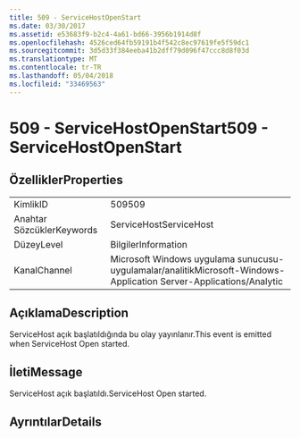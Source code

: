 ```yaml
---
title: 509 - ServiceHostOpenStart
ms.date: 03/30/2017
ms.assetid: e53683f9-b2c4-4a61-bd66-3956b1914d8f
ms.openlocfilehash: 4526ced64fb59191b4f542c8ec97619fe5f59dc1
ms.sourcegitcommit: 3d5d33f384eeba41b2dff79d096f47ccc8d8f03d
ms.translationtype: MT
ms.contentlocale: tr-TR
ms.lasthandoff: 05/04/2018
ms.locfileid: "33469563"
---
```

# <a name="509---servicehostopenstart"></a><span data-ttu-id="2490f-102">509 - ServiceHostOpenStart</span><span class="sxs-lookup"><span data-stu-id="2490f-102">509 - ServiceHostOpenStart</span></span>
## <a name="properties"></a><span data-ttu-id="2490f-103">Özellikler</span><span class="sxs-lookup"><span data-stu-id="2490f-103">Properties</span></span>  
  
|||  
|-|-|  
|<span data-ttu-id="2490f-104">Kimlik</span><span class="sxs-lookup"><span data-stu-id="2490f-104">ID</span></span>|<span data-ttu-id="2490f-105">509</span><span class="sxs-lookup"><span data-stu-id="2490f-105">509</span></span>|  
|<span data-ttu-id="2490f-106">Anahtar Sözcükler</span><span class="sxs-lookup"><span data-stu-id="2490f-106">Keywords</span></span>|<span data-ttu-id="2490f-107">ServiceHost</span><span class="sxs-lookup"><span data-stu-id="2490f-107">ServiceHost</span></span>|  
|<span data-ttu-id="2490f-108">Düzey</span><span class="sxs-lookup"><span data-stu-id="2490f-108">Level</span></span>|<span data-ttu-id="2490f-109">Bilgiler</span><span class="sxs-lookup"><span data-stu-id="2490f-109">Information</span></span>|  
|<span data-ttu-id="2490f-110">Kanal</span><span class="sxs-lookup"><span data-stu-id="2490f-110">Channel</span></span>|<span data-ttu-id="2490f-111">Microsoft Windows uygulama sunucusu-uygulamalar/analitik</span><span class="sxs-lookup"><span data-stu-id="2490f-111">Microsoft-Windows-Application Server-Applications/Analytic</span></span>|  
  
## <a name="description"></a><span data-ttu-id="2490f-112">Açıklama</span><span class="sxs-lookup"><span data-stu-id="2490f-112">Description</span></span>  
 <span data-ttu-id="2490f-113">ServiceHost açık başlatıldığında bu olay yayınlanır.</span><span class="sxs-lookup"><span data-stu-id="2490f-113">This event is emitted when ServiceHost Open started.</span></span>  
  
## <a name="message"></a><span data-ttu-id="2490f-114">İleti</span><span class="sxs-lookup"><span data-stu-id="2490f-114">Message</span></span>  
 <span data-ttu-id="2490f-115">ServiceHost açık başlatıldı.</span><span class="sxs-lookup"><span data-stu-id="2490f-115">ServiceHost Open started.</span></span>  
  
## <a name="details"></a><span data-ttu-id="2490f-116">Ayrıntılar</span><span class="sxs-lookup"><span data-stu-id="2490f-116">Details</span></span>
